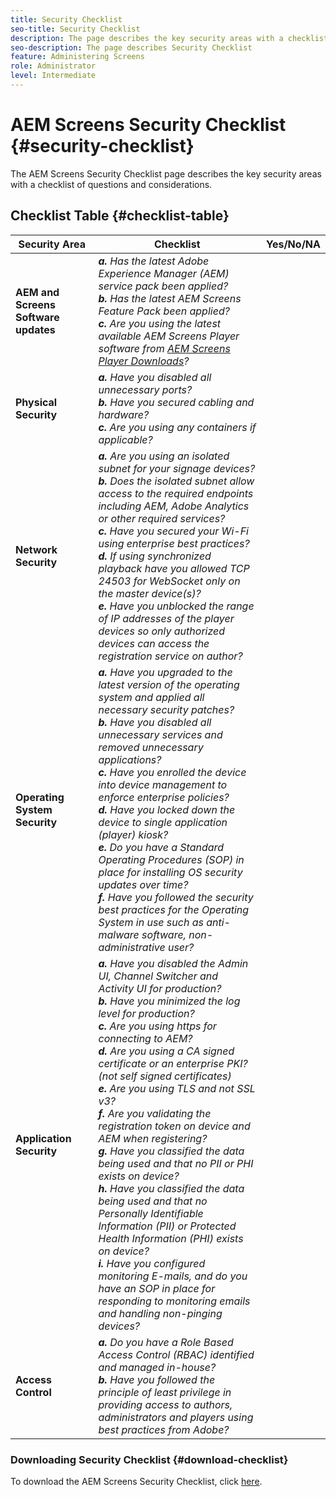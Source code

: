 ```yaml
---
title: Security Checklist
seo-title: Security Checklist
description: The page describes the key security areas with a checklist of questions and considerations.
seo-description: The page describes Security Checklist
feature: Administering Screens
role: Administrator
level: Intermediate
---
```


# AEM Screens Security Checklist  {#security-checklist}

The AEM Screens Security Checklist page describes the key security areas with a checklist of questions and  considerations.

## Checklist Table {#checklist-table}

| **Security Area** | **Checklist** |**Yes/No/NA**|
|---|---|---|
| **AEM and Screens Software updates** | ***a.*** *Has the latest Adobe Experience Manager (AEM) service pack been applied?* <br>***b.***  *Has the latest AEM Screens Feature Pack been applied?* <br>***c.*** *Are you using the latest available AEM Screens Player software from [AEM Screens Player Downloads](https://download.macromedia.com/screens/)?*|
| **Physical Security** | ***a.*** *Have you disabled all unnecessary ports?* <br>***b.***  *Have you secured cabling and hardware?* <br>***c.*** *Are you using any containers if applicable?*|
| **Network Security** | ***a.*** *Are you using an isolated subnet for your signage devices?* <br>***b.***  *Does the isolated subnet allow access to the required endpoints including AEM, Adobe Analytics or other required services?* <br>***c.*** *Have you secured your Wi-Fi using enterprise best practices?* <br>***d.*** *If using synchronized playback have you allowed TCP 24503 for WebSocket only on the master device(s)?* <br>***e.*** *Have you unblocked the range of IP addresses of the player devices so only authorized devices can access the registration service on author?*|
| **Operating System Security** | ***a.*** *Have you upgraded to the latest version of the operating system and applied all necessary security patches?* <br>***b.*** *Have you disabled all unnecessary services and removed unnecessary applications?* <br>***c.*** *Have you enrolled the device into device management to enforce enterprise policies?* <br>***d.*** *Have you locked down the device to single application (player) kiosk?* <br>***e.*** *Do you have a Standard Operating Procedures (SOP) in place for installing OS security updates over time?*<br>***f.*** *Have you followed the security best practices for the Operating System in use such as anti-malware software, non-administrative user?*|
| **Application Security** | ***a.*** *Have you disabled the Admin UI, Channel Switcher and Activity UI for production?* <br>***b.*** *Have you minimized the log level for production?* <br>***c.*** *Are you using https for connecting to AEM?* <br>***d.*** *Are you using a CA signed certificate or an enterprise PKI? (not self signed certificates)*<br>***e.*** *Are you using TLS and not SSL v3?*<br>***f.*** *Are you validating the registration token on device and AEM when registering?*<br> ***g.*** *Have you classified the data being used and that no PII or PHI exists on device?*<br> ***h.*** *Have you classified the data being used and that no Personally Identifiable Information (PII) or Protected Health Information (PHI) exists on device?*<br> ***i.*** *Have you configured monitoring E-mails, and do you have an SOP in place for responding to monitoring emails and handling non-pinging devices?*|
| **Access Control** | ***a.*** *Do you have a Role Based Access Control (RBAC) identified and managed in-house?* <br>***b.*** *Have you followed the principle of least privilege in providing access to authors, administrators and players using best practices from Adobe?*|

### Downloading Security Checklist {#download-checklist}

To download the AEM Screens Security Checklist, click [here](/help/user-guide/assets/AEMScreens-SecurityChecklist.pdf).